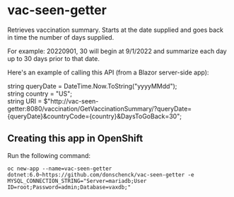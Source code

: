 # vac-seen-getter
Retrieves vaccination summary. Starts at the date supplied and goes back in time the number of days supplied.

For example: 20220901, 30 will begin at 9/1/2022 and summarize each day up to 30 days prior to that date.

Here's an example of calling this API (from a Blazor server-side app):  

string queryDate = DateTime.Now.ToString("yyyyMMdd");  
string country = "US";  
string URI = $"http://vac-seen-getter:8080/vaccination/GetVaccinationSummary/?queryDate={queryDate}&countryCode={country}&DaysToGoBack=30";  

## Creating this app in OpenShift
Run the following command:

`oc new-app --name=vac-seen-getter dotnet:6.0~https://github.com/donschenck/vac-seen-getter -e MYSQL_CONNECTION_STRING="Server=mariadb;User ID=root;Password=admin;Database=vaxdb;"`
